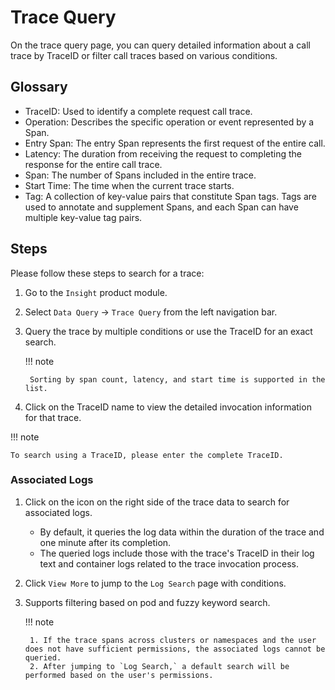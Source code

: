 # Trace Query

On the trace query page, you can query detailed information about a call trace by TraceID or filter call traces based on various conditions.

## Glossary

- TraceID: Used to identify a complete request call trace.
- Operation: Describes the specific operation or event represented by a Span.
- Entry Span: The entry Span represents the first request of the entire call.
- Latency: The duration from receiving the request to completing the response for the entire call trace.
- Span: The number of Spans included in the entire trace.
- Start Time: The time when the current trace starts.
- Tag: A collection of key-value pairs that constitute Span tags. Tags are used to annotate and supplement Spans, and each Span can have multiple key-value tag pairs.

## Steps

Please follow these steps to search for a trace:

1. Go to the `Insight` product module.
2. Select `Data Query` -> `Trace Query` from the left navigation bar.
3. Query the trace by multiple conditions or use the TraceID for an exact search.

    !!! note

        Sorting by span count, latency, and start time is supported in the list.

4. Click on the TraceID name to view the detailed invocation information for that trace.


!!! note

    To search using a TraceID, please enter the complete TraceID.

### Associated Logs

1. Click on the icon on the right side of the trace data to search for associated logs.

    - By default, it queries the log data within the duration of the trace and one minute after its completion.
    - The queried logs include those with the trace's TraceID in their log text and container logs related to the trace invocation process.
  
2. Click `View More` to jump to the `Log Search` page with conditions.
3. Supports filtering based on pod and fuzzy keyword search.

    !!! note

        1. If the trace spans across clusters or namespaces and the user does not have sufficient permissions, the associated logs cannot be queried.
        2. After jumping to `Log Search,` a default search will be performed based on the user's permissions.
